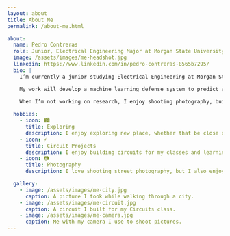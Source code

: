 ```yaml
---
layout: about
title: About Me
permalink: /about-me.html

about:
  name: Pedro Contreras
  role: Junior, Electrical Engineering Major at Morgan State University
  image: /assets/images/me-headshot.jpg
  linkedin: https://www.linkedin.com/in/pedro-contreras-8565b7295/
  bio: |
    I’m currently a junior studying Electrical Engineering at Morgan State University in Baltimore, MD, expecting to graduate in Fall 2027.

    My work will develop a machine learning defense system to predict and counteract unforseen adversial attacks.

    When I’m not working on research, I enjoy shooting photography, building circuits, and going to explore different places.
    
  hobbies:
    - icon: 🏙️
      title: Exploring
      description: I enjoy exploring new place, whether that be close or very far away, but I enjoy walking in cities or nature.
    - icon: ⚡
      title: Circuit Projects
      description: I enjoy building circuits for my classes and learning about electrical components and how they work with each other. 
    - icon: 📷
      title: Photography
      description: I love shooting street photography, but I also enjoy doing nature photography and portraits of others. 

  gallery:
    - image: /assets/images/me-city.jpg
      caption: A picture I took while walking through a city.
    - image: /assets/images/me-circuit.jpg
      caption: A circuit I built for my Circuits class.
    - image: /assets/images/me-camera.jpg
      caption: Me with my camera I use to shoot pictures. 
---
```

